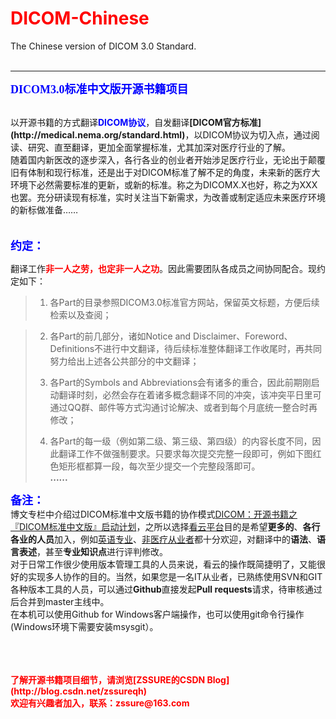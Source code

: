 <h1><font color=red> DICOM-Chinese</font></h1>
The Chinese version of DICOM 3.0 Standard.<br>
<br>

----------

<b><font face="Microsoft YaHei" size=4 color=blue>DICOM3.0标准中文版开源书籍项目</font></b><br>

<br>
以开源书籍的方式翻译<b><font color=blue>DICOM协议</font></b>，自发翻译<b>[DICOM官方标准](http://medical.nema.org/standard.html)</b>，以DICOM协议为切入点，通过阅读、研究、直至翻译，更加全面掌握标准，尤其加深对医疗行业的了解。<br>
随着国内新医改的逐步深入，各行各业的创业者开始涉足医疗行业，无论出于颠覆旧有体制和现行标准，还是出于对DICOM标准了解不足的角度，未来新的医疗大环境下必然需要标准的更新，或新的标准。称之为DICOMX.X也好，称之为XXX也罢。充分研读现有标准，实时关注当下新需求，为改善或制定适应未来医疗环境的新标做准备……<br>
<br>
<br>
<b><font face="Microsoft YaHei" color=blue size=4>约定：</font></b><br>

翻译工作<b><font color=red>非一人之劳，也定非一人之功</font></b>。因此需要团队各成员之间协同配合。现约定如下：<br>
>1. 各Part的目录参照DICOM3.0标准官方网站，保留英文标题，方便后续检索以及查阅；<br>

>2. 各Part的前几部分，诸如Notice and Disclaimer、Foreword、Definitions不进行中文翻译，待后续标准整体翻译工作收尾时，再共同努力给出上述各公共部分的中文翻译；<br>
>
>3. 各Part的Symbols and Abbreviations会有诸多的重合，因此前期刚启动翻译时刻，必然会存在着诸多概念翻译不同的冲突，该冲突平日里可通过QQ群、邮件等方式沟通讨论解决、或者到每个月底统一整合时再修改；<br>
>
>4. 各Part的每一级（例如第二级、第三级、第四级）的内容长度不同，因此翻译工作不做强制要求。只要求每次提交完整一段即可，例如下图红色矩形框都算一段，每次至少提交一个完整段落即可。<br>
><b>......</b>

<b><font face="Microsoft YaHei" color=blue size=4>备注：</font></b><br>
博文专栏中介绍过DICOM标准中文版书籍的协作模式[DICOM：开源书籍之『DICOM标准中文版』启动计划](http://blog.csdn.net/zssureqh/article/details/46487325)，之所以选择[看云平台](http://www.kancloud.cn/explore)目的是希望<b>更多的</b>、<b>各行各业的人员</b>加入，例如<u>英语专业</u>、<u>非医疗从业者</u>都十分欢迎，对翻译中的<b>语法</b>、**语言表述**，甚至**专业知识点**进行评判修改。<br>
对于日常工作很少使用版本管理工具的人员来说，看云的操作既简捷明了，又能很好的实现多人协作的目的。当然，如果您是一名IT从业者，已熟练使用SVN和GIT各种版本工具的人员，可以通过**Github**直接发起**Pull requests**请求，待审核通过后合并到master主线中。<br>
在本机可以使用Github for Windows客户端操作，也可以使用git命令行操作(Windows环境下需要安装msysgit）。<br>

<br>
<br>
<br>
<b><font color=red>了解开源书籍项目细节，请浏览[ZSSURE的CSDN Blog](http://blog.csdn.net/zssureqh)</font></b><br>
<b><font color=red>欢迎有兴趣者加入，联系：zssure@163.com</font>


